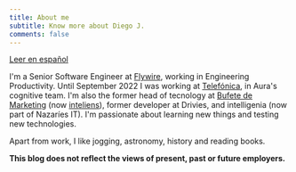 ```yaml
---
title: About me
subtitle: Know more about Diego J.
comments: false
---
```


[Leer en español](/es/page/about)

I'm a Senior Software Engineer at [Flywire](https://www.flywire.com/es), working in Engineering Productivity. Until September 2022 I was working at [Telefónica](https://www.telefonica.com/en/home), in Aura's cognitive team. I'm also the former head of tecnology at [Bufete de Marketing](http://www.bufetedemarketing.com/) (now [inteliens](https://www.inteliens.com/)), former developer at Drivies, and intelligenia (now part of Nazaríes IT). I'm passionate about learning new things and testing new technologies.

Apart from work, I like jogging, astronomy, history and reading books.

**This blog does not reflect the views of present, past or future employers.**
